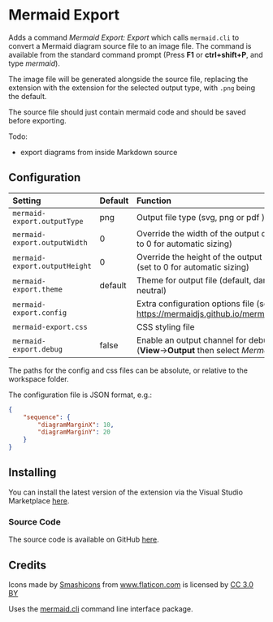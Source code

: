# Mermaid Export

Adds a command *Mermaid Export: Export* which calls `mermaid.cli` to convert a Mermaid diagram source file to an image file. The command is available from the standard command prompt (Press **F1** or **ctrl+shift+P**, and type *mermaid*).

The image file will be generated alongside the source file, replacing the extension with the extension for the selected output type, with `.png` being the default.

The source file should just contain mermaid code and should be saved before exporting.

Todo:

- export diagrams from inside Markdown source

## Configuration

| Setting                       | Default | Function                                                                                   |
|:------------------------------|:--------|:-------------------------------------------------------------------------------------------|
| `mermaid-export.outputType`   | png     | Output file type (svg, png or pdf )                                                        |
| `mermaid-export.outputWidth`  | 0       | Override the width of the output diagram (set to 0 for automatic sizing)                   |
| `mermaid-export.outputHeight` | 0       | Override the height of the output diagram (set to 0 for automatic sizing)                  |
| `mermaid-export.theme`        | default | Theme for output file (default, dark, forest or neutral)                                   |
| `mermaid-export.config`       |         | Extra configuration options file (see https://mermaidjs.github.io/mermaidAPI.html)         |
| `mermaid-export.css`          |         | CSS styling file                                                                           |
| `mermaid-export.debug`        | false   | Enable an output channel for debugging (**View**->**Output** then select *Mermaid Export*) |

The paths for the config and css files can be absolute, or relative to the workspace folder.

The configuration file is JSON format, e.g.:

```json
{
    "sequence": {
        "diagramMarginX": 10,
        "diagramMarginY": 20
    }
}
```

## Installing

You can install the latest version of the extension via the Visual Studio Marketplace [here](https://marketplace.visualstudio.com/items?itemName=Gruntfuggly.mermaid-export).

### Source Code

The source code is available on GitHub [here](https://github.com/Gruntfuggly/mermaid-export).

## Credits

Icons made by <a href="https://www.flaticon.com/authors/smashicons" title="Smashicons">Smashicons</a> from <a href="https://www.flaticon.com/" title="Flaticon">www.flaticon.com</a> is licensed by <a href="http://creativecommons.org/licenses/by/3.0/" title="Creative Commons BY 3.0" target="_blank">CC 3.0 BY</a>

Uses the [mermaid.cli](https://github.com/mermaidjs/mermaid.cli) command line interface package.
